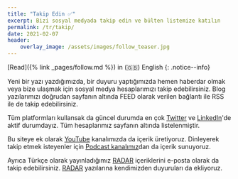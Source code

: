 ```yaml
---
title: "Takip Edin ✅"
excerpt: Bizi sosyal medyada takip edin ve bülten listemize katılın
permalink: /tr/takip/
date: 2021-02-07
header:
    overlay_image: /assets/images/follow_teaser.jpg
---
```


[Read]({% link _pages/follow.md %}) in (🇬🇧) English
{: .notice--info}

Yeni bir yazı yazdığımızda, bir duyuru yaptığımızda hemen haberdar olmak veya
bize ulaşmak için sosyal medya hesaplarımızı takip edebilirsiniz. Blog
yazılarımızı doğrudan sayfanın altında FEED olarak verilen bağlantı ile RSS
ile de takip edebilirsiniz.

Tüm platformları kullansak da güncel durumda en çok
[Twitter](https://twitter.com/asynxdev) ve
[LinkedIn](https://www.linkedin.com/company/asynx-dev)'de aktif durumdayız. Tüm
hesaplarımız sayfanın altında listelenmiştir.

Bu siteye ek olarak
[YouTube](https://www.youtube.com/channel/UChKHdhl2GGmMD2hhyrd67Xw) kanalımızda
da içerik üretiyoruz. Dinleyerek takip etmek isteyenler için
[Podcast kanalımız](https://anchor.fm/asynxdev)dan da içerik sunuyoruz.

Ayrıca Türkçe olarak yayınladığımız [RADAR](https://radar.asynx.dev/)
içeriklerini e-posta olarak da takip edebilirsiniz.
[RADAR](https://radar.asynx.dev/) yazılarına kendimizden duyuruları da
ekliyoruz.
